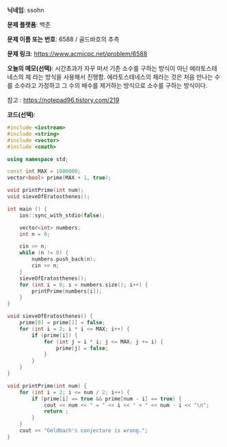 **닉네임**: ssohn

**문제 플랫폼**: 백준

**문제 이름 또는 번호**: 6588 / 골드바흐의 추측

**문제 링크**: https://www.acmicpc.net/problem/6588

**오늘의 메모(선택)**: 시간초과가 자꾸 떠서 기존 소수를 구하는 방식이 아닌 에라토스테네스의 체 라는 방식을 사용해서 진행함. 에라토스테네스의 체라는 것은 처음 만나는 수를 소수라고 가정하고 그 수의 배수를 제거하는 방식으로 소수를 구하는 방식이다.

참고 : https://notepad96.tistory.com/219

**코드(선택)**:

```c++
#include <iostream>
#include <string>
#include <vector>
#include <cmath>

using namespace std;

const int MAX = 1000000;
vector<bool> prime(MAX + 1, true);

void printPrime(int num);
void sieveOfEratosthenes();

int main () {
	ios::sync_with_stdio(false);

	vector<int> numbers;
	int	n = 0;

	cin >> n;
	while (n != 0) {
		numbers.push_back(n);
		cin >> n;
	}
	sieveOfEratosthenes();
	for (int i = 0; i < numbers.size(); i++) {
		printPrime(numbers[i]);
	}
}

void sieveOfEratosthenes() {
	prime[0] = prime[1] = false;
	for (int i = 2; i * i <= MAX; i++) {
		if (prime[i]) {
			for (int j = i * i; j <= MAX; j += i) {
				prime[j] = false;
			}
		}
	}
}

void printPrime(int num) {
	for (int i = 2; i <= num / 2; i++) {
		if (prime[i] == true && prime[num - i] == true) {
			cout << num << " = " << i << " + " << num - i << "\n";
			return ;
		}
	}
	cout << "Goldbach's conjecture is wrong.";
}
```
